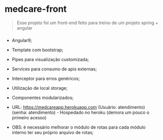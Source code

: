 # medcare-front
> Esse projeto foi um front-end feito para treino de um projeto spring + angular

### 

* Angular9;

* Template com bootstrap;

* Pipes para visualização customizada;

* Services para consumo de apis externas;

* Interceptor para erros genéricos;

* Utilização de local storage;

* Componentes modularizados;

* URL: https://medcareapp.herokuapp.com (Usuário: atendimento) (senha: atendimento) - Hospedado no heroku (demora um pouco o primeiro acesso)

* OBS: é necessário melhorar o módulo de rotas para cada módulo interno ter seu próprio arquivo de rotas;


